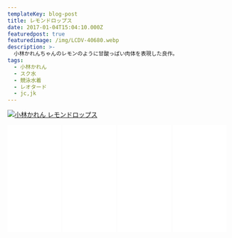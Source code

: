 ```yaml
---
templateKey: blog-post
title: レモンドロップス
date: 2017-01-04T15:04:10.000Z
featuredpost: true
featuredimage: /img/LCDV-40680.webp
description: >-
  小林かれんちゃんのレモンのように甘酸っぱい肉体を表現した良作。
tags:
  - 小林かれん
  - スク水
  - 競泳水着
  - レオタード
  - jc,jk
---
```

[![小林かれん レモンドロップス](/img/LCDV-40680.webp)](https://wlink.golden-gateway.com/id/2550-1-002-d8ba/)

<div>
<!-- おすすめ商品を並べる説明-->
                  <iframe style="width:120px;height:240px;" marginwidth="0" marginheight="0" scrolling="no" frameborder="0" src="//rcm-fe.amazon-adsystem.com/e/cm?lt1=_blank&bc1=000000&IS2=1&bg1=FFFFFF&fc1=000000&lc1=0000FF&t=petnanukidol-22&language=ja_JP&o=9&p=8&l=as4&m=amazon&f=ifr&ref=as_ss_li_til&asins=B086HP44Z2&linkId=0e37abce2fb2e6d3a20b810768a1a551"></iframe>
                  <!-- 衣装-->
                  <iframe style="width:120px;height:240px;" marginwidth="0" marginheight="0" scrolling="no" frameborder="0" src="//rcm-fe.amazon-adsystem.com/e/cm?lt1=_blank&bc1=000000&IS2=1&bg1=FFFFFF&fc1=000000&lc1=0000FF&t=petnanukidol-22&language=ja_JP&o=9&p=8&l=as4&m=amazon&f=ifr&ref=as_ss_li_til&asins=B009Z9GJXO&linkId=296d93a4806661a3860e3d2d62f905ca"></iframe>
                  <!-- 味覚、嗅覚、触覚 -->
                  <iframe style="width:120px;height:240px;" marginwidth="0" marginheight="0" scrolling="no" frameborder="0" src="//rcm-fe.amazon-adsystem.com/e/cm?lt1=_blank&bc1=000000&IS2=1&bg1=FFFFFF&fc1=000000&lc1=0000FF&t=petnanukidol-22&language=ja_JP&o=9&p=8&l=as4&m=amazon&f=ifr&ref=as_ss_li_til&asins=B07GP62SNV&linkId=3201031a69196ab39a566cdfc7549b96"></iframe>
                  <!-- av -->
                  <iframe style="width:120px;height:240px;" marginwidth="0" marginheight="0" scrolling="no" frameborder="0" src="//rcm-fe.amazon-adsystem.com/e/cm?lt1=_blank&bc1=000000&IS2=1&bg1=FFFFFF&fc1=000000&lc1=0000FF&t=petnanukidol-22&language=ja_JP&o=9&p=8&l=as4&m=amazon&f=ifr&ref=as_ss_li_til&asins=B07Z93D5C6&linkId=4153e4d43f5017ad3bbf7639cd718e30"></iframe>
                  <!-- 官能小説-->
                  <!-- 官能小説、漫画 -->
                  <!-- -->
                  <ins class="dmm-widget-placement" data-id="f1ffd407872d8920352f78bbccb9315d" style="background:transparent"></ins><script src="https://widget-view.dmm.co.jp/js/placement.js" class="dmm-widget-scripts" data-id="f1ffd407872d8920352f78bbccb9315d"></script>
                  <!-- 同人漫画-->
                  <!-- 同人音声-->
</div>
